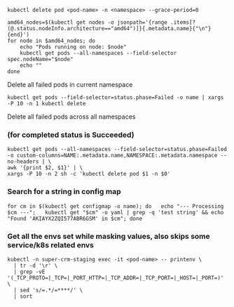 ```shell
kubectl delete pod <pod-name> -n <namespace> --grace-period=0
```

```shell
amd64_nodes=$(kubectl get nodes -o jsonpath='{range .items[?(@.status.nodeInfo.architecture=="amd64")]}{.metadata.name}{"\n"}{end}')
for node in $amd64_nodes; do
    echo "Pods running on node: $node"
    kubectl get pods --all-namespaces --field-selector spec.nodeName="$node"
    echo ""
done
```

Delete all failed pods in current namespace
```shell
kubectl get pods --field-selector=status.phase=Failed -o name | xargs -P 10 -n 1 kubectl delete
```


Delete all failed pods across all namespaces

### (for completed status is Succeeded)

```shell
kubectl get pods --all-namespaces --field-selector=status.phase=Failed -o custom-columns=NAME:.metadata.name,NAMESPACE:.metadata.namespace --no-headers | \
awk '{print $2, $1}' | \
xargs -P 10 -n 2 sh -c 'kubectl delete pod $1 -n $0'
```


### Search for a string in config map

```shell
for cm in $(kubectl get configmap -o name); do   echo "--- Processing $cm ---";   kubectl get "$cm" -o yaml | grep -q 'test string' && echo "Found 'AKIAYX2ZQI577ABR6GSM' in $cm"; done
```

### Get all the envs set while masking values, also skips some service/k8s related envs
```shell
kubectl -n super-crm-staging exec -it <pod-name> -- printenv \
  | tr -d '\r' \
  | grep -vE '(_TCP_PROTO=|_TCP=|_PORT_HTTP=|_TCP_ADDR=|_TCP_PORT=|_HOST=|_PORT=)' \
  | sed 's/=.*/=****/' \
  | sort
```

